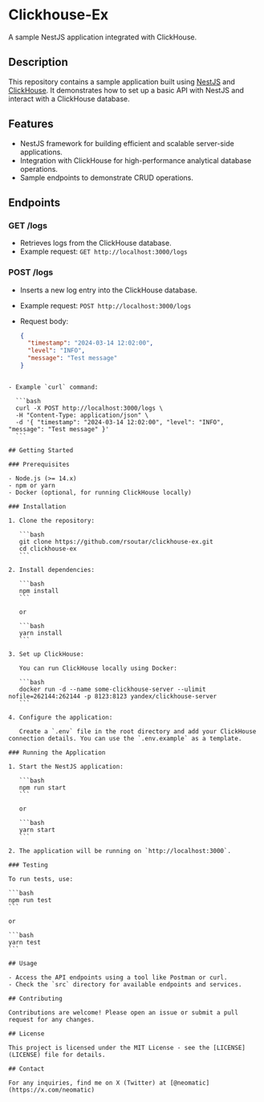 # Clickhouse-Ex

A sample NestJS application integrated with ClickHouse.

## Description

This repository contains a sample application built using [NestJS](https://nestjs.com/) and [ClickHouse](https://clickhouse.com/). It demonstrates how to set up a basic API with NestJS and interact with a ClickHouse database.

## Features

- NestJS framework for building efficient and scalable server-side applications.
- Integration with ClickHouse for high-performance analytical database operations.
- Sample endpoints to demonstrate CRUD operations.

## Endpoints

### GET /logs

- Retrieves logs from the ClickHouse database.
- Example request: `GET http://localhost:3000/logs`

### POST /logs

- Inserts a new log entry into the ClickHouse database.
- Example request: `POST http://localhost:3000/logs`
- Request body:

  ```json
  {
    "timestamp": "2024-03-14 12:02:00",
    "level": "INFO",
    "message": "Test message"
  }
  ```

````

- Example `curl` command:

  ```bash
  curl -X POST http://localhost:3000/logs \
  -H "Content-Type: application/json" \
  -d '{ "timestamp": "2024-03-14 12:02:00", "level": "INFO", "message": "Test message" }'
  ```

## Getting Started

### Prerequisites

- Node.js (>= 14.x)
- npm or yarn
- Docker (optional, for running ClickHouse locally)

### Installation

1. Clone the repository:

   ```bash
   git clone https://github.com/rsoutar/clickhouse-ex.git
   cd clickhouse-ex
   ```

2. Install dependencies:

   ```bash
   npm install
   ```

   or

   ```bash
   yarn install
   ```

3. Set up ClickHouse:

   You can run ClickHouse locally using Docker:

   ```bash
   docker run -d --name some-clickhouse-server --ulimit nofile=262144:262144 -p 8123:8123 yandex/clickhouse-server
   ```

4. Configure the application:

   Create a `.env` file in the root directory and add your ClickHouse connection details. You can use the `.env.example` as a template.

### Running the Application

1. Start the NestJS application:

   ```bash
   npm run start
   ```

   or

   ```bash
   yarn start
   ```

2. The application will be running on `http://localhost:3000`.

### Testing

To run tests, use:

```bash
npm run test
```

or

```bash
yarn test
```

## Usage

- Access the API endpoints using a tool like Postman or curl.
- Check the `src` directory for available endpoints and services.

## Contributing

Contributions are welcome! Please open an issue or submit a pull request for any changes.

## License

This project is licensed under the MIT License - see the [LICENSE](LICENSE) file for details.

## Contact

For any inquiries, find me on X (Twitter) at [@neomatic](https://x.com/neomatic)
````
